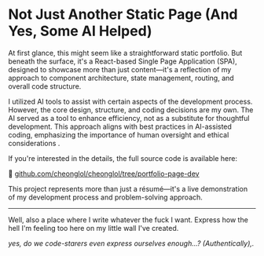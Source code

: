 # Not Just Another Static Page (And Yes, Some AI Helped)

At first glance, this might seem like a straightforward static portfolio. But beneath the surface, it's a React-based Single Page Application (SPA), designed to showcase more than just content—it's a reflection of my approach to component architecture, state management, routing, and overall code structure.

I utilized AI tools to assist with certain aspects of the development process. However, the core design, structure, and coding decisions are my own. The AI served as a tool to enhance efficiency, not as a substitute for thoughtful development. This approach aligns with best practices in AI-assisted coding, emphasizing the importance of human oversight and ethical considerations .

If you're interested in the details, the full source code is available here:

🔗 [github.com/cheonglol/cheonglol/tree/portfolio-page-dev](https://github.com/cheonglol/cheonglol/tree/portfolio-page-dev)

This project represents more than just a résumé—it's a live demonstration of my development process and problem-solving approach.

---

Well, also a place where I write whatever the fuck I want. Express how the hell I'm feeling too here on my little wall I've created.

_yes, do we code-starers even express ourselves enough...? (Authentically),._
